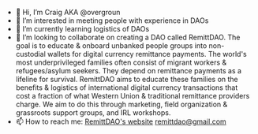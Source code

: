 - 👋 Hi, I’m Craig AKA @overgroun 
- 👀 I’m interested in meeting people with experience in DAOs 
- 🌱 I’m currently learning logistics of DAOs
- 💞️ I’m looking to collaborate on creating a DAO called RemittDAO. The goal is to educate & onboard unbanked people groups into non-custodial wallets for digital currency remittance payments. The world's most underprivileged families often consist of migrant workers & refugees/asylum seekers. They depend on remittance payments as a lifeline for survival. RemittDAO aims to educate these families on the benefits & logistics of international digital currency transactions that cost a fraction of what Western Union & traditional remittance providers charge. We aim to do this through marketing, field organization & grassroots support groups, and IRL workshops. 
- 📫 How to reach me: [RemittDAO's website](https://remittdao.io/)
remittdao@gmail.com
<!---
overgroun/overgroun is a ✨ special ✨ repository because its `README.md` (this file) appears on your GitHub profile.

--->
